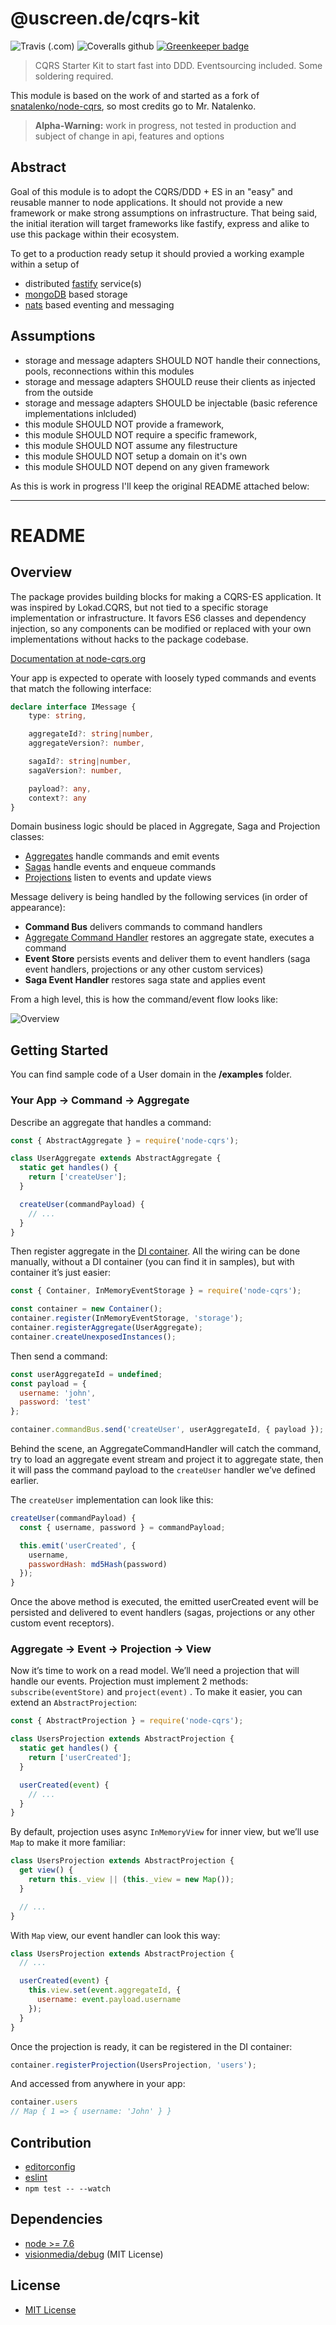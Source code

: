 # @uscreen.de/cqrs-kit

![Travis (.com)](https://img.shields.io/travis/com/uscreen/node-cqrs) ![Coveralls github](https://img.shields.io/coveralls/github/uscreen/node-cqrs) [![Greenkeeper badge](https://badges.greenkeeper.io/uscreen/node-cqrs.svg)](https://greenkeeper.io/)

> CQRS Starter Kit to start fast into DDD. Eventsourcing included. Some soldering required.

This module is based on the work of and started as a fork of [snatalenko/node-cqrs](https://github.com/snatalenko/node-cqrs), so most credits go to Mr. Natalenko.

> __Alpha-Warning:__ work in progress, not tested in production and subject of change in api, features and options

## Abstract

Goal of this module is to adopt the CQRS/DDD + ES in an "easy" and reusable manner to node applications. It should not provide a new framework or make strong assumptions on infrastructure. That being said, the initial iteration will target frameworks like fastify, express and alike to use this package within their ecosystem.

To get to a production ready setup it should provied a working example within a setup of

- distributed [fastify](https://www.fastify.io) service(s)
- [mongoDB](https://www.mongodb.com) based storage
- [nats](https://nats.io) based eventing and messaging

## Assumptions

* storage and message adapters SHOULD NOT handle their connections, pools, reconnections within this modules
* storage and message adapters SHOULD reuse their clients as injected from the outside
* storage and message adapters SHOULD be injectable (basic reference implementations inlcluded)
* this module SHOULD NOT provide a framework,
* this module SHOULD NOT require a specific framework,
* this module SHOULD NOT assume any filestructure
* this module SHOULD NOT setup a domain on it's own
* this module SHOULD NOT depend on any given framework

As this is work in progress I'll keep the original README attached below:

---

# README

## Overview

The package provides building blocks for making a CQRS-ES application. It was inspired by Lokad.CQRS, but not tied to a specific storage implementation or infrastructure. It favors ES6 classes and dependency injection, so any components can be modified or replaced with your own implementations without hacks to the package codebase.

[Documentation at node-cqrs.org](https://www.node-cqrs.org)


Your app is expected to operate with loosely typed commands and events that match the following interface:

```ts
declare interface IMessage {
    type: string,

    aggregateId?: string|number,
    aggregateVersion?: number,

    sagaId?: string|number,
    sagaVersion?: number,

    payload?: any,
    context?: any
}
```

Domain business logic should be placed in Aggregate, Saga and Projection classes:

- [Aggregates](entities/Aggregate/README.MD) handle commands and emit events
- [Sagas](entities/Saga/README.MD) handle events and enqueue commands
- [Projections](entities/Projection/README.md) listen to events and update views


Message delivery is being handled by the following services (in order of appearance):

- **Command Bus** delivers commands to command handlers
- [Aggregate Command Handler](middleware/AggregateCommandHandler.md) restores an aggregate state, executes a command
- **Event Store** persists events and deliver them to event handlers (saga event handlers, projections or any other custom services)
- **Saga Event Handler** restores saga state and applies event


From a high level, this is how the command/event flow looks like:

![Overview](docs/images/node-cqrs-components.png)


## Getting Started

You can find sample code of a User domain in the **/examples** folder.


### Your App → Command → Aggregate

Describe an aggregate that handles a command:

```js
const { AbstractAggregate } = require('node-cqrs');

class UserAggregate extends AbstractAggregate {
  static get handles() {
    return ['createUser'];
  }

  createUser(commandPayload) {
    // ...
  }
}
```

Then register aggregate in the [DI container](middleware/DIContainer.md).
All the wiring can be done manually, without a DI container (you can find it in samples), but with container it’s just easier:

```js
const { Container, InMemoryEventStorage } = require('node-cqrs');

const container = new Container();
container.register(InMemoryEventStorage, 'storage');
container.registerAggregate(UserAggregate);
container.createUnexposedInstances();
```

Then send a command:

```js
const userAggregateId = undefined;
const payload = {
  username: 'john',
  password: 'test'
};

container.commandBus.send('createUser', userAggregateId, { payload });
```

Behind the scene, an AggregateCommandHandler will catch the command,
try to load an aggregate event stream and project it to aggregate state,
then it will pass the command payload to the `createUser` handler we’ve defined earlier.

The `createUser` implementation can look like this:

```js
createUser(commandPayload) {
  const { username, password } = commandPayload;

  this.emit('userCreated', {
    username,
    passwordHash: md5Hash(password)
  });
}
```

Once the above method is executed, the emitted userCreated event will be persisted and delivered to event handlers (sagas, projections or any other custom event receptors).


### Aggregate → Event → Projection → View

Now it’s time to work on a read model. We’ll need a projection that will handle our events. Projection must implement 2 methods: `subscribe(eventStore)` and `project(event)` .
To make it easier, you can extend an `AbstractProjection`:

```js
const { AbstractProjection } = require('node-cqrs');

class UsersProjection extends AbstractProjection {
  static get handles() {
    return ['userCreated'];
  }

  userCreated(event) {
    // ...
  }
}
```

By default, projection uses async `InMemoryView` for inner view, but we’ll use `Map` to make it more familiar:

```js
class UsersProjection extends AbstractProjection {
  get view() {
    return this._view || (this._view = new Map());
  }

  // ...
}
```

With `Map` view, our event handler can look this way:

```js
class UsersProjection extends AbstractProjection {
  // ...

  userCreated(event) {
    this.view.set(event.aggregateId, {
      username: event.payload.username
    });
  }
}
```

Once the projection is ready, it can be registered in the DI container:

```js
container.registerProjection(UsersProjection, 'users');
```

And accessed from anywhere in your app:

```js
container.users
// Map { 1 => { username: 'John' } }
```

## Contribution

* [editorconfig](http://editorconfig.org)
* [eslint](http://eslint.org)
* `npm test -- --watch`


## Dependencies

- [node >= 7.6](https://nodejs.org)
-	[visionmedia/debug](https://github.com/visionmedia/debug) (MIT License)


## License

* [MIT License](https://github.com/snatalenko/node-cqrs/blob/master/LICENSE)
